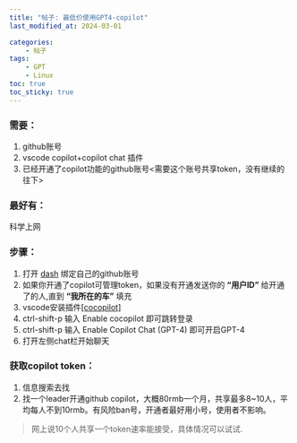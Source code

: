 ```yaml
---
title: "帖子: 最低价使用GPT4-copilot"
last_modified_at: 2024-03-01

categories:
    - 帖子
tags:
    - GPT
    - Linux
toc: true
toc_sticky: true
---
```


### 需要：
1. github账号
2. vscode copilot+copilot chat 插件
3. 已经开通了copilot功能的github账号<需要这个账号共享token，没有继续的往下>

### 最好有：
  科学上网


### 步骤：
1. 打开 [dash](https://cocopilot.org/dash) 绑定自己的github账号
2. 如果你开通了copilot可管理token，如果没有开通发送你的 **“用户ID”** 给开通了的人,直到 **“我所在的车”** 填充
3. vscode安装插件<a href="/assets/file/cocopilot-0.0.6.vsix" download>[cocopilot]</a>
4. ctrl-shift-p 输入 Enable cocopilot 即可跳转登录
5. ctrl-shift-p 输入 Enable Copilot Chat (GPT-4) 即可开启GPT-4
6. 打开左侧chat栏开始聊天


### 获取copilot token：
1. 信息搜索去找
2. 找一个leader开通github copilot，大概80rmb一个月，共享最多8~10人，平均每人不到10rmb。有风险ban号，开通者最好用小号，使用者不影响。
> 网上说10个人共享一个token速率能接受，具体情况可以试试.

